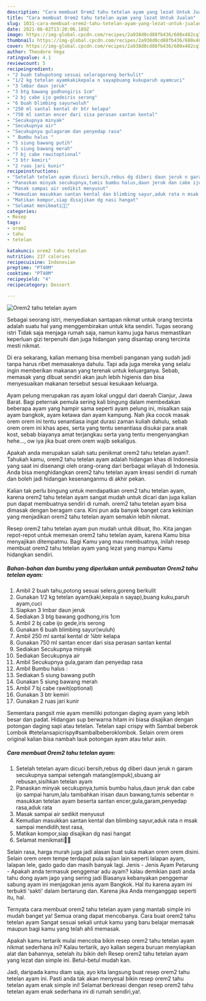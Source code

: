 ```yaml
---
description: "Cara membuat Orem2 tahu tetelan ayam yang lezat Untuk Jualan"
title: "Cara membuat Orem2 tahu tetelan ayam yang lezat Untuk Jualan"
slug: 1031-cara-membuat-orem2-tahu-tetelan-ayam-yang-lezat-untuk-jualan
date: 2021-06-02T13:20:06.189Z
image: https://img-global.cpcdn.com/recipes/2a938d0cd88fb436/680x482cq70/orem2-tahu-tetelan-ayam-foto-resep-utama.jpg
thumbnail: https://img-global.cpcdn.com/recipes/2a938d0cd88fb436/680x482cq70/orem2-tahu-tetelan-ayam-foto-resep-utama.jpg
cover: https://img-global.cpcdn.com/recipes/2a938d0cd88fb436/680x482cq70/orem2-tahu-tetelan-ayam-foto-resep-utama.jpg
author: Theodore Vega
ratingvalue: 4.1
reviewcount: 5
recipeingredient:
- "2 buah tahupotong sesuai seleragoreng berkulit"
- "1/2 kg tetelan ayamkakikepala n sayapbuang kukuparuh ayamcuci"
- "3 lmbar daun jeruk"
- "3 btg bawang godhongiris 1cm"
- "2 bj cabe ijo gedeiris serong"
- "6 buah blimbing sayurwuluh"
- "250 ml santal kental dr btr kelapa"
- "750 ml santan encer dari sisa perasan santan kental"
- "Secukupnya minyak"
- "Secukupnya air"
- "Secukupnya gulagaram dan penyedap rasa"
- " Bumbu halus "
- "5 siung bawang putih"
- "5 siung bawang merah"
- "7 bj cabe rawitoptional"
- "3 btr kemiri"
- "2 ruas jari kunir"
recipeinstructions:
- "Setelah tetelan ayam dicuci bersih,rebus dg diberi daun jeruk n garam secukupnya sampai setengah matang(empuk),sbuang air rebusan,sisihkan tetelan ayam"
- "Panaskan minyak secukupnya,tumis bumbu halus,daun jeruk dan cabe ijo sampai harum,lalu tambahkan irisan daun bawang,tumis sebentar n masukkan tetelan ayam beserta santan encer,gula,garam,penyedap rasa,aduk rata"
- "Masak sampai air sedikit menyusut"
- "Kemudian masukkan santan kental dan blimbing sayur,aduk rata n msak sampai mendidih,test rasa,"
- "Matikan kompor,siap disajikan dg nasi hangat"
- "Selamat menikmati🙏🙏"
categories:
- Resep
tags:
- orem2
- tahu
- tetelan

katakunci: orem2 tahu tetelan 
nutrition: 237 calories
recipecuisine: Indonesian
preptime: "PT40M"
cooktime: "PT40M"
recipeyield: "4"
recipecategory: Dessert

---
```



![Orem2 tahu tetelan ayam](https://img-global.cpcdn.com/recipes/2a938d0cd88fb436/680x482cq70/orem2-tahu-tetelan-ayam-foto-resep-utama.jpg)

Sebagai seorang istri, menyediakan santapan nikmat untuk orang tercinta adalah suatu hal yang menggembirakan untuk kita sendiri. Tugas seorang istri Tidak saja menjaga rumah saja, namun kamu juga harus memastikan keperluan gizi terpenuhi dan juga hidangan yang disantap orang tercinta mesti nikmat.

Di era  sekarang, kalian memang bisa membeli panganan yang sudah jadi tanpa harus ribet memasaknya dahulu. Tapi ada juga mereka yang selalu ingin memberikan makanan yang terenak untuk keluarganya. Sebab, memasak yang dibuat sendiri akan jauh lebih higienis dan bisa menyesuaikan makanan tersebut sesuai kesukaan keluarga. 

Ayam pelung merupakan ras ayam lokal unggul dari daerah Cianjur, Jawa Barat. Bagi peternak pemula sering kali bingung dalam membedakan beberapa ayam yang hampir sama seperti ayam pelung ini, misalkan saja ayam bangkok, ayam ketawa dan ayam kampung. Nah jika cocok masak orem orem ini tentu senantiasa ingat durasi zaman kuliah dahulu, sebab orem orem ini khas apes, serta yang tentu senantiasa disukai para anak kost, sebab biayanya amat terjangkau serta yang tentu mengenyangkan hehe…, ow iya jika buat orem orem wajib sekaligus.

Apakah anda merupakan salah satu penikmat orem2 tahu tetelan ayam?. Tahukah kamu, orem2 tahu tetelan ayam adalah hidangan khas di Indonesia yang saat ini disenangi oleh orang-orang dari berbagai wilayah di Indonesia. Anda bisa menghidangkan orem2 tahu tetelan ayam kreasi sendiri di rumah dan boleh jadi hidangan kesenanganmu di akhir pekan.

Kalian tak perlu bingung untuk mendapatkan orem2 tahu tetelan ayam, karena orem2 tahu tetelan ayam sangat mudah untuk dicari dan juga kalian pun dapat membuatnya sendiri di rumah. orem2 tahu tetelan ayam bisa dimasak dengan beragam cara. Kini pun ada banyak banget cara kekinian yang menjadikan orem2 tahu tetelan ayam semakin lebih nikmat.

Resep orem2 tahu tetelan ayam pun mudah untuk dibuat, lho. Kita jangan repot-repot untuk memesan orem2 tahu tetelan ayam, karena Kamu bisa menyajikan ditempatmu. Bagi Kamu yang mau membuatnya, inilah resep membuat orem2 tahu tetelan ayam yang lezat yang mampu Kamu hidangkan sendiri.

<!--inarticleads1-->

##### Bahan-bahan dan bumbu yang diperlukan untuk pembuatan Orem2 tahu tetelan ayam:

1. Ambil 2 buah tahu,potong sesuai selera,goreng berkulit
1. Gunakan 1/2 kg tetelan ayam(kaki,kepala n sayap),buang kuku,paruh ayam,cuci
1. Siapkan 3 lmbar daun jeruk
1. Sediakan 3 btg bawang godhong,iris 1cm
1. Ambil 2 bj cabe ijo gede,iris serong
1. Gunakan 6 buah blimbing sayur(wuluh)
1. Ambil 250 ml santal kental dr ¼btr kelapa
1. Gunakan 750 ml santan encer dari sisa perasan santan kental
1. Sediakan Secukupnya minyak
1. Sediakan Secukupnya air
1. Ambil Secukupnya gula,garam dan penyedap rasa
1. Ambil  Bumbu halus :
1. Sediakan 5 siung bawang putih
1. Gunakan 5 siung bawang merah
1. Ambil 7 bj cabe rawit(optional)
1. Gunakan 3 btr kemiri
1. Gunakan 2 ruas jari kunir


Sementara pangsit mie ayam memiliki potongan daging ayam yang lebih besar dan padat. Hidangan sup berwarna hitam ini biasa disajikan dengan potongan daging sapi atau tetelan. Tetelan sapi crispy with Sambal beberok Lombok #tetelansapicrispy#sambalbeberoklombok. Selain orem orem original kalian bisa nambah lauk potongan ayam atau telur asin. 

<!--inarticleads2-->

##### Cara membuat Orem2 tahu tetelan ayam:

1. Setelah tetelan ayam dicuci bersih,rebus dg diberi daun jeruk n garam secukupnya sampai setengah matang(empuk),sbuang air rebusan,sisihkan tetelan ayam
1. Panaskan minyak secukupnya,tumis bumbu halus,daun jeruk dan cabe ijo sampai harum,lalu tambahkan irisan daun bawang,tumis sebentar n masukkan tetelan ayam beserta santan encer,gula,garam,penyedap rasa,aduk rata
1. Masak sampai air sedikit menyusut
1. Kemudian masukkan santan kental dan blimbing sayur,aduk rata n msak sampai mendidih,test rasa,
1. Matikan kompor,siap disajikan dg nasi hangat
1. Selamat menikmati🙏🙏


Selain rasa, harga murah juga jadi alasan buat suka makan orem orem disini. Selain orem orem tempe terdapat pula sajian lain seperti lalapan ayam, lalapan lele, gado gado dan masih banyak lagi. Jenis - Jenis Ayam Petarung - Apakah anda termasuk penggemar adu ayam? kalau demikian pasti anda tahu dong ayam jago yang sering jadi Biasanya kebanyakan penggemar sabung ayam ini menjagokan jenis ayam Bangkok. Hal itu karena ayam ini terbukti &#39;sakti&#39; dalam bertarung dan. Karena jika Anda menganggap seperti itu, hal. 

Ternyata cara membuat orem2 tahu tetelan ayam yang mantab simple ini mudah banget ya! Semua orang dapat mencobanya. Cara buat orem2 tahu tetelan ayam Sangat sesuai sekali untuk kamu yang baru belajar memasak maupun bagi kamu yang telah ahli memasak.

Apakah kamu tertarik mulai mencoba bikin resep orem2 tahu tetelan ayam nikmat sederhana ini? Kalau tertarik, ayo kalian segera buruan menyiapkan alat dan bahannya, setelah itu bikin deh Resep orem2 tahu tetelan ayam yang lezat dan simple ini. Betul-betul mudah kan. 

Jadi, daripada kamu diam saja, ayo kita langsung buat resep orem2 tahu tetelan ayam ini. Pasti anda tak akan menyesal bikin resep orem2 tahu tetelan ayam enak simple ini! Selamat berkreasi dengan resep orem2 tahu tetelan ayam enak sederhana ini di rumah sendiri,ya!.

